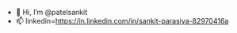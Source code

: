 - 👋 Hi, I’m @patelsankit
- 📫 linkedin=https://in.linkedin.com/in/sankit-parasiya-82970416a

<!---
patelsankit/patelsankit is a ✨ special ✨ repository because its `README.md` (this file) appears on your GitHub profile.
You can click the Preview link to take a look at your changes.
--->
